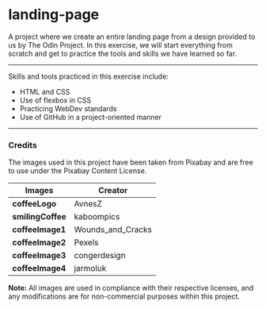 # landing-page
A project where we create an entire landing page from a design provided to us by The Odin Project.
In this exercise, we will start everything from scratch and get to practice the tools and skills we have learned so far.

***************************************************************************************************
Skills and tools practiced in this exercise include:

- HTML and CSS
- Use of flexbox in CSS
- Practicing WebDev standards
- Use of GitHub in a project-oriented manner

***************************************************************************************************
### Credits

The images used in this project have been taken from Pixabay and are free to use under the Pixabay Content License.

| Images                     | Creator             |
|----------------------------|---------------------|
| **coffeeLogo**             | AvnesZ              |
| **smilingCoffee**          | kaboompics          |
| **coffeeImage1**           | Wounds_and_Cracks   |
| **coffeeImage2**           | Pexels              |
| **coffeeImage3**           | congerdesign        |
| **coffeeImage4**           | jarmoluk            |

**Note:** All images are used in compliance with their respective licenses, and any modifications are for non-commercial purposes within this project.
